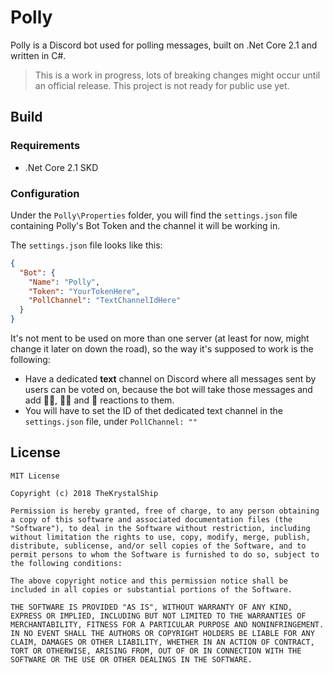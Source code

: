 # Polly

Polly is a Discord bot used for polling messages, built on .Net Core 2.1 and written in C#.

> This is a work in progress, lots of breaking changes might occur until an official release. This project is not ready for public use yet.

## Build

### Requirements

- .Net Core 2.1 SKD

### Configuration

Under the `Polly\Properties` folder, you will find the `settings.json` file containing Polly's Bot Token and the channel it will be working in.

The `settings.json` file looks like this:

```json
{
  "Bot": {
    "Name": "Polly",
    "Token": "YourTokenHere",
    "PollChannel": "TextChannelIdHere"
  }
}
```

It's not ment to be used on more than one server (at least for now, might change it later on down the road), so the way it's supposed to work is the following:

- Have a dedicated **text** channel on Discord where all messages sent by users can be voted on, because the bot will take those messages and add 👍🏻, 👎🏻 and 🤷 reactions to them.
- You will have to set the ID of thet dedicated text channel in the `settings.json` file, under `PollChannel: ""`

## License

```text
MIT License

Copyright (c) 2018 TheKrystalShip

Permission is hereby granted, free of charge, to any person obtaining a copy of this software and associated documentation files (the "Software"), to deal in the Software without restriction, including without limitation the rights to use, copy, modify, merge, publish, distribute, sublicense, and/or sell copies of the Software, and to permit persons to whom the Software is furnished to do so, subject to the following conditions:

The above copyright notice and this permission notice shall be included in all copies or substantial portions of the Software.

THE SOFTWARE IS PROVIDED "AS IS", WITHOUT WARRANTY OF ANY KIND, EXPRESS OR IMPLIED, INCLUDING BUT NOT LIMITED TO THE WARRANTIES OF MERCHANTABILITY, FITNESS FOR A PARTICULAR PURPOSE AND NONINFRINGEMENT. IN NO EVENT SHALL THE AUTHORS OR COPYRIGHT HOLDERS BE LIABLE FOR ANY CLAIM, DAMAGES OR OTHER LIABILITY, WHETHER IN AN ACTION OF CONTRACT, TORT OR OTHERWISE, ARISING FROM, OUT OF OR IN CONNECTION WITH THE SOFTWARE OR THE USE OR OTHER DEALINGS IN THE SOFTWARE.
```
